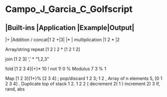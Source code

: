 # Campo_J_Garcia_C_Golfscript

|Built-ins |Application |Example|Output|
---------------------------------------
|+ |Addition / concat|1 2 +|3|
|* | multiplication |1 2 * |2


Array/string repeat
[1 2 ] 2 *
[1 2 1 2]


join
[1 2 3] ‘,’ *
“1,2,3”


fold
[1 2 3 4]{+}*
10
!
not
1!
0
%
Modulus
7 3 %
1


Map
[1 2 3]{1+}%
[2 3 4]
;
pop/discard
1 2 3;
1 2
,
Array of n elements
5, 
[0 1 2 3 4]
.
Duplicate top of stack
1 2.
1 2 2
(
decrement
2(
1
)
increment
2)
3
If, rand, abs








